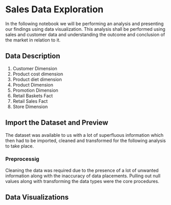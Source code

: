 # Sales Data Exploration
In the following notebook we will be performing an analysis and presenting our findings using data visualization. This analysis shall be performed using sales and customer data and understanding the outcome and conclusion of the market in relation to it. 

## Data Description 
1. Customer Dimension 
2. Product cost dimension 
3. Product diet dimension 
4. Product Dimension
5. Promotion Dimension
6. Retail Baskets Fact
7. Retail Sales Fact
8. Store Dimension 

## Import the Dataset and Preview
The dataset was available to us with a lot of superfluous information which then had to be imported, cleaned and transformed for the following analysis to take place. 

### Preprocessig
Cleaning the data was required due to the presence of a lot of unwanted information along with the inaccuracy of data placements. Pulling out null values along with transforming the data types were the core procedures.

## Data Visualizations

